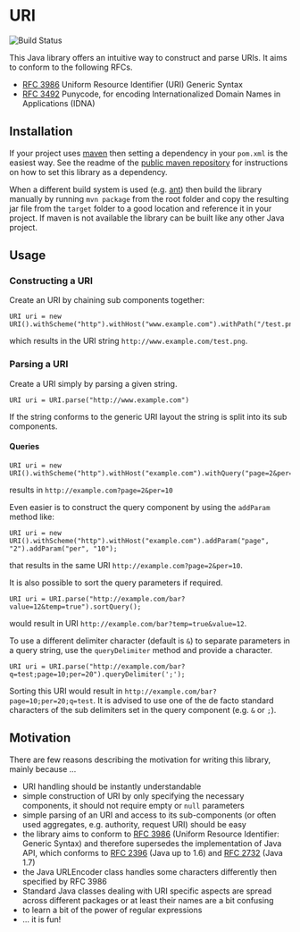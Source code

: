 URI
===

![Build Status](https://secure.travis-ci.org/justahero/uri.png?branch=master)

This Java library offers an intuitive way to construct and parse URIs. It aims to conform to the following RFCs.

* [RFC 3986](http://www.ietf.org/rfc/rfc3987.txt) Uniform Resource Identifier (URI) Generic Syntax
* [RFC 3492](http://www.ietf.org/rfc/rfc3492.txt) Punycode, for encoding Internationalized Domain Names in Applications (IDNA)


Installation
------------

If your project uses [maven](http://maven.apache.org/) then setting a dependency in your
`pom.xml` is the easiest way. See the readme of the [public
maven repository](https://github.com/justahero/maven-repository) for instructions on
how to set this library as a dependency.


When a different build system is used (e.g. [ant](http://ant.apache.org/)) then build the library
manually by running `mvn package` from the root folder and copy the resulting jar file from the `target`
folder to a good location and reference it in your project. If maven is not available the library
can be built like any other Java project.


Usage
-----


### Constructing a URI

Create an URI by chaining sub components together:

    URI uri = new URI().withScheme("http").withHost("www.example.com").withPath("/test.png");

which results in the URI string `http://www.example.com/test.png`.



### Parsing a URI

Create a URI simply by parsing a given string.

    URI uri = URI.parse("http://www.example.com")

If the string conforms to the generic URI layout the string is split into its
sub components.



#### Queries

    URI uri = new URI().withScheme("http").withHost("example.com").withQuery("page=2&per=10");

results in `http://example.com?page=2&per=10`

Even easier is to construct the query component by using the `addParam` method like:

    URI uri = new URI().withScheme("http").withHost("example.com").addParam("page", "2").addParam("per", "10");

that results in the same URI `http://example.com?page=2&per=10`.

It is also possible to sort the query parameters if required.

    URI uri = URI.parse("http://example.com/bar?value=12&temp=true").sortQuery();

would result in URI `http://example.com/bar?temp=true&value=12`.

To use a different delimiter character (default is `&`) to separate parameters in a query string, use the
`queryDelimiter` method and provide a character.

    URI uri = URI.parse("http://example.com/bar?q=test;page=10;per=20").queryDelimiter(';');

Sorting this URI would result in `http://example.com/bar?page=10;per=20;q=test`. It is advised to use
one of the de facto standard characters of the sub delimiters set in the query component (e.g. `&` or `;`).




Motivation
----------

There are few reasons describing the motivation for writing this library, mainly because ...

* URI handling should be instantly understandable
* simple construction of URI by only specifying the necessary components, it should not require empty or `null` parameters
* simple parsing of an URI and access to its sub-components (or often used aggregates, e.g. authority, request URI) should be easy
* the library aims to conform to [RFC 3986](http://www.ietf.org/rfc/rfc3986.txt) (Uniform Resource Identifier: Generic Syntax) and
therefore supersedes the implementation of Java API, which conforms to [RFC 2396](http://www.ietf.org/rfc/rfc2396.txt) (Java up to 1.6)
and [RFC 2732](http://www.ietf.org/rfc/rfc2732.txt) (Java 1.7)
* the Java URLEncoder class handles some characters differently then specified by RFC 3986
* Standard Java classes dealing with URI specific aspects are spread across different packages or at least their names are a bit confusing
* to learn a bit of the power of regular expressions
* ... it is fun!


